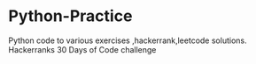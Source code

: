 # Python-Practice
Python code to various exercises ,hackerrank,leetcode solutions.
Hackerranks 30 Days of Code challenge

